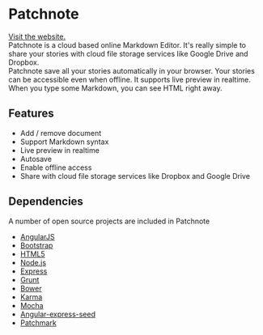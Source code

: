 # Patchnote
[Visit the website.](http://patchnote.herokuapp.com/)  
Patchnote is a cloud based online Markdown Editor. It's really simple to share your stories with cloud file storage services like Google Drive and Dropbox.  
Patchnote save all your stories automatically in your browser. Your stories can be accessible even when offline. It supports live preview in realtime. When you type some Markdown, you can see HTML right away.  

## Features
- Add / remove document
- Support Markdown syntax
- Live preview in realtime
- Autosave
- Enable offline access
- Share with cloud file storage services like Dropbox and Google Drive

## Dependencies
A number of open source projects are included in Patchnote
- [AngularJS](https://angularjs.org/)
- [Bootstrap](http://getbootstrap.com/)
- [HTML5](http://www.w3.org/TR/html5/)
- [Node.js](http://nodejs.org/)
- [Express](http://expressjs.com/)
- [Grunt](http://gruntjs.com/)
- [Bower](http://bower.io/)
- [Karma](http://karma-runner.github.io/)
- [Mocha](http://mochajs.org/)
- [Angular-express-seed](https://github.com/hidcliff/angular-express-seed)
- [Patchmark](https://github.com/hidcliff/patchmark)

